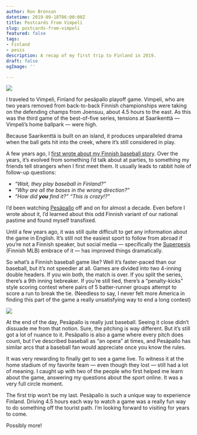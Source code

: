 ```yaml
---
author: Ron Bronson
datetime: 2019-09-18T06:00:00Z
title: Postcards From Vimpeli
slug: postcards-from-vimpeli
featured: false
tags:
- Finland
- pesis
description: A recap of my first trip to Finland in 2019.
draft: false
ogImage: ''

---
```


![](https://cdn-images-1.medium.com/max/1600/1*6CESSWvqwaIzxph8Zw1HEw.jpeg)

I traveled to Vimpeli, Finland for pesäpallo playoff game. Vimpeli, who are two years removed from back-to-back Finnish championships were taking on the defending champs from Joensuu, about 4.5 hours to the east. As this was the third game of the best-of-five series, tensions at Saarikenttä — Vimpeli’s home ballpark — were high.

Because Saarikenttä is built on an island, it produces unparalleled drama when the ball gets hit into the creek, where it’s still considered in play.

A few years ago, I [first wrote about my Finnish baseball story](https://medium.com/@ronbronson/pesapallo-9dc4d3f1ed5e). Over the years, it’s evolved from something I’d talk about at parties, to something my friends tell strangers when I first meet them. It usually leads to rabbit hole of follow-up questions:

* _“Wait, they play baseball in Finland?”_
* _“Why are all the bases in the wrong direction?”_
* _“How did **you**_ _find it?” “This is crazy!?”_

I’d been watching [Pesäpallo](https://en.wikipedia.org/wiki/Pes%C3%A4pallo) off and on for almost a decade. Even before I wrote about it, I’d learned about this odd Finnish variant of our national pastime and found myself transfixed.

Until a few years ago, it was still quite difficult to get any information about the game in English. It’s still not the easiest sport to follow from abroad if you’re not a Finnish speaker, but social media — specifically the [Superpesis](https://twitter.com/superpesis) (Finnish MLB) embrace of it — has improved things dramatically.

So what’s a Finnish baseball game like? Well it’s faster-paced than our baseball, but it’s not speedier at all. Games are divided into two 4-inning double headers. If you win both, the match is over. If you split the series, there’s a 9th inning tiebreaker. If you’re still tied, there’s a “penalty-kicks” style scoring contest where pairs of 5 batter-runner groups attempt to score a run to break the tie. (Needless to say, I never felt more America in finding this part of the game a really unsatisfying way to end a long contest)

![](https://cdn-images-1.medium.com/max/1600/1*2XTB4yt8-RWYTLnG0Y4TlA.jpeg)

At the end of the day, Pesäpallo is really just baseball. Seeing it close didn’t dissuade me from that notion. Sure, the pitching is way different. But it’s still got a lot of nuance to it. Pesäpallo is also a game where every pitch does count, but I’ve described baseball as “an opera” at times, and Pesäpallo has similar arcs that a baseball fan would appreciate once you know the rules.

It was very rewarding to finally get to see a game live. To witness it at the home stadium of my favorite team — even though they lost — still had a lot of meaning. I caught up with two of the people who first helped me learn about the game, answering my questions about the sport online. It was a very full circle moment.

The first trip won’t be my last. Pesäpallo is such a unique way to experience Finland. Driving 4.5 hours each way to watch a game was a really fun way to do something off the tourist path. I’m looking forward to visiting for years to come.

Possibly more!